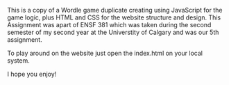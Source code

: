 This is a copy of a Wordle game duplicate creating using JavaScript for the game logic, plus HTML and CSS for the website structure and design. 
This Assignment was apart of ENSF 381 which was taken during the second semester of my second year at the Universtity of Calgary and was our 5th assignment.

To play around on the website just open the index.html on your local system. 

I hope you enjoy!